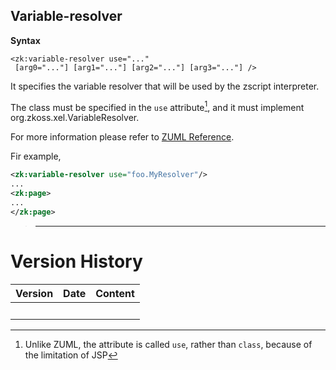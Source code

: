## Variable-resolver

**Syntax**

`<zk:variable-resolver use="..." `  
` [arg0="..."] [arg1="..."] [arg2="..."] [arg3="..."] />`

It specifies the variable resolver that will be used by the zscript
interpreter.

The class must be specified in the `use` attribute[^1], and it must
implement
<javadoc type="interface">org.zkoss.xel.VariableResolver</javadoc>.

For more information please refer to [ZUML
Reference](ZUML_Reference/ZUML/Processing_Instructions/variable-resolver).

Fir example,

``` xml
<zk:variable-resolver use="foo.MyResolver"/>
...
<zk:page>
...
</zk:page>
```

> ------------------------------------------------------------------------
>
> <references/>

# Version History

| Version | Date | Content |
|---------|------|---------|
|         |      |         |

[^1]: Unlike ZUML, the attribute is called `use`, rather than `class`,
    because of the limitation of JSP
